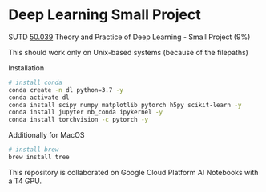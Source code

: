 # Deep Learning Small Project

SUTD [50.039](https://istd.sutd.edu.sg/undergraduate/courses/50-039-theory-and-practice-of-deep-learning) Theory and Practice of Deep Learning - Small Project (9%)

This should work only on Unix-based systems (because of the filepaths)

Installation

```bash
# install conda
conda create -n dl python=3.7 -y
conda activate dl
conda install scipy numpy matplotlib pytorch h5py scikit-learn -y
conda install jupyter nb_conda ipykernel -y
conda install torchvision -c pytorch -y
```

Additionally for MacOS

```bash
# install brew
brew install tree
```

This repository is collaborated on Google Cloud Platform AI Notebooks with a T4 GPU.

